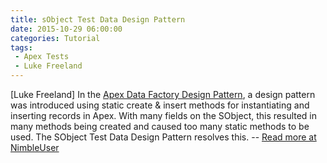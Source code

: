 ```yaml
---
title: sObject Test Data Design Pattern
date: 2015-10-29 06:00:00
categories: Tutorial
tags: 
 - Apex Tests
 - Luke Freeland
---
```

[Luke Freeland] In the [Apex Data Factory Design Pattern](http://www.nimbleuser.com/blog/apex-data-factory-design-pattern), a design pattern was introduced using static create & insert methods for instantiating and inserting records in Apex. With many fields on the SObject, this resulted in many methods being created and caused too many static methods to be used. The SObject Test Data Design Pattern resolves this. -- [Read more at NimbleUser](http://www.nimbleuser.com/blog/sobject-test-data-design-pattern)
